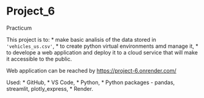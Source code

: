 # Project_6
Practicum

This project is to:  * make basic analisis of the data stored in `'vehicles_us.csv'`, 
                     * to create python virtual environments amd manage it,
                     * to develope a web application and deploy it to a cloud service that will make it accessible to the public.
                     
 
 
Web application can be reached by https://project-6.onrender.com/


Used: * GitHub,
      * VS Code,
      * Python,
      * Python packages - pandas, streamlit, plotly_express,
      * Render.
